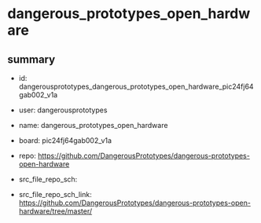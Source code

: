 # dangerous_prototypes_open_hardware
 
## summary 
* id: dangerousprototypes_dangerous_prototypes_open_hardware_pic24fj64gab002_v1a
* user: dangerousprototypes
* name: dangerous_prototypes_open_hardware
* board: pic24fj64gab002_v1a
* repo: https://github.com/DangerousPrototypes/dangerous-prototypes-open-hardware



* src_file_repo_sch: 
* src_file_repo_sch_link: https://github.com/DangerousPrototypes/dangerous-prototypes-open-hardware/tree/master/






